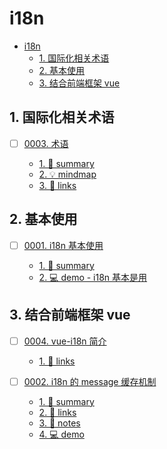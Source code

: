 # i18n

<!-- region:toc -->
- [i18n](#i18n)
  - [1. 国际化相关术语](#1-国际化相关术语)
  - [2. 基本使用](#2-基本使用)
  - [3. 结合前端框架 vue](#3-结合前端框架-vue)
<!-- endregion:toc -->

## 1. 国际化相关术语

- [ ] [0003. 术语](https://github.com/Tdahuyou/i18n/tree/main/0003.%20%E6%9C%AF%E8%AF%AD/README.md) <!-- [locale](./0003.%20%E6%9C%AF%E8%AF%AD/README.md) -->  
  <!-- region:toc -->
  - [1. 📝 summary](https://github.com/Tdahuyou/i18n/tree/main/0003.%20%E6%9C%AF%E8%AF%AD/README.md#1--summary)
  - [2. 💡 mindmap](https://github.com/Tdahuyou/i18n/tree/main/0003.%20%E6%9C%AF%E8%AF%AD/README.md#2--mindmap)
  - [3. 🔗 links](https://github.com/Tdahuyou/i18n/tree/main/0003.%20%E6%9C%AF%E8%AF%AD/README.md#3--links)
  <!-- endregion:toc -->
  

## 2. 基本使用

- [ ] [0001. i18n 基本使用](https://github.com/Tdahuyou/i18n/tree/main/0001.%20i18n%20%E5%9F%BA%E6%9C%AC%E4%BD%BF%E7%94%A8/README.md) <!-- [locale](./0001.%20i18n%20%E5%9F%BA%E6%9C%AC%E4%BD%BF%E7%94%A8/README.md) -->  
  <!-- region:toc -->
  - [1. 📝 summary](https://github.com/Tdahuyou/i18n/tree/main/0001.%20i18n%20%E5%9F%BA%E6%9C%AC%E4%BD%BF%E7%94%A8/README.md#1--summary)
  - [2. 💻 demo - i18n 基本是用](https://github.com/Tdahuyou/i18n/tree/main/0001.%20i18n%20%E5%9F%BA%E6%9C%AC%E4%BD%BF%E7%94%A8/README.md#2--demo---i18n-基本是用)
  <!-- endregion:toc -->
  

## 3. 结合前端框架 vue

- [ ] [0004. vue-i18n 简介](https://github.com/Tdahuyou/i18n/tree/main/0004.%20vue-i18n%20%E7%AE%80%E4%BB%8B/README.md) <!-- [locale](./0004.%20vue-i18n%20%E7%AE%80%E4%BB%8B/README.md) -->  
  <!-- region:toc -->
  - [1. 🔗 links](https://github.com/Tdahuyou/i18n/tree/main/0004.%20vue-i18n%20%E7%AE%80%E4%BB%8B/README.md#1--links)
  <!-- endregion:toc -->
  

- [ ] [0002. i18n 的 message 缓存机制](https://github.com/Tdahuyou/i18n/tree/main/0002.%20i18n%20%E7%9A%84%20message%20%E7%BC%93%E5%AD%98%E6%9C%BA%E5%88%B6/README.md) <!-- [locale](./0002.%20i18n%20%E7%9A%84%20message%20%E7%BC%93%E5%AD%98%E6%9C%BA%E5%88%B6/README.md) -->  
  <!-- region:toc -->
  - [1. 📝 summary](https://github.com/Tdahuyou/i18n/tree/main/0002.%20i18n%20%E7%9A%84%20message%20%E7%BC%93%E5%AD%98%E6%9C%BA%E5%88%B6/README.md#1--summary)
  - [2. 🔗 links](https://github.com/Tdahuyou/i18n/tree/main/0002.%20i18n%20%E7%9A%84%20message%20%E7%BC%93%E5%AD%98%E6%9C%BA%E5%88%B6/README.md#2--links)
  - [3. 📒 notes](https://github.com/Tdahuyou/i18n/tree/main/0002.%20i18n%20%E7%9A%84%20message%20%E7%BC%93%E5%AD%98%E6%9C%BA%E5%88%B6/README.md#3--notes)
  - [4. 💻 demo](https://github.com/Tdahuyou/i18n/tree/main/0002.%20i18n%20%E7%9A%84%20message%20%E7%BC%93%E5%AD%98%E6%9C%BA%E5%88%B6/README.md#4--demo)
  <!-- endregion:toc -->
  
